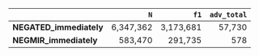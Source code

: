 |                         |       `N` |      `f1` |   `adv_total` |
|:------------------------|----------:|----------:|--------------:|
| **NEGATED_immediately** | 6,347,362 | 3,173,681 |        57,730 |
| **NEGMIR_immediately**  |   583,470 |   291,735 |           578 |